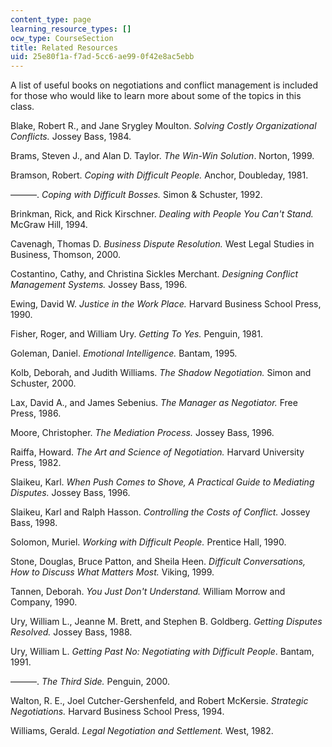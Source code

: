 ```yaml
---
content_type: page
learning_resource_types: []
ocw_type: CourseSection
title: Related Resources
uid: 25e80f1a-f7ad-5cc6-ae99-0f42e8ac5ebb
---
```


A list of useful books on negotiations and conflict management is included for those who would like to learn more about some of the topics in this class.

Blake, Robert R., and Jane Srygley Moulton. _Solving Costly Organizational Conflicts._ Jossey Bass, 1984.

Brams, Steven J., and Alan D. Taylor. _The Win-Win Solution_. Norton, 1999.

Bramson, Robert. _Coping with Difficult People._ Anchor, Doubleday, 1981.

———. _Coping with Difficult Bosses._ Simon & Schuster, 1992.

Brinkman, Rick, and Rick Kirschner. _Dealing with People You Can't Stand._ McGraw Hill, 1994.

Cavenagh, Thomas D. _Business Dispute Resolution._ West Legal Studies in Business, Thomson, 2000.

Costantino, Cathy, and Christina Sickles Merchant. _Designing Conflict Management Systems._ Jossey Bass, 1996.

Ewing, David W. _Justice in the Work Place._ Harvard Business School Press, 1990.

Fisher, Roger, and William Ury. _Getting To Yes._ Penguin, 1981.

Goleman, Daniel. _Emotional Intelligence._ Bantam, 1995.

Kolb, Deborah, and Judith Williams. _The Shadow Negotiation._ Simon and Schuster, 2000.

Lax, David A., and James Sebenius. _The Manager as Negotiator._ Free Press, 1986.

Moore, Christopher. _The Mediation Process._ Jossey Bass, 1996.

Raiffa, Howard. _The Art and Science of Negotiation._ Harvard University Press, 1982.

Slaikeu, Karl. _When Push Comes to Shove, A Practical Guide to Mediating Disputes._ Jossey Bass, 1996.

Slaikeu, Karl and Ralph Hasson. _Controlling the Costs of Conflict._ Jossey Bass, 1998.

Solomon, Muriel. _Working with Difficult People._ Prentice Hall, 1990.

Stone, Douglas, Bruce Patton, and Sheila Heen. _Difficult Conversations, How to Discuss What Matters Most._ Viking, 1999.

Tannen, Deborah. _You Just Don't Understand._ William Morrow and Company, 1990.

Ury, William L., Jeanne M. Brett, and Stephen B. Goldberg. _Getting Disputes Resolved._ Jossey Bass, 1988.

Ury, William L. _Getting Past No: Negotiating with Difficult People_. Bantam, 1991.

———. _The Third Side._ Penguin, 2000.

Walton, R. E., Joel Cutcher-Gershenfeld, and Robert McKersie. _Strategic Negotiations._ Harvard Business School Press, 1994.

Williams, Gerald. _Legal Negotiation and Settlement._ West, 1982.